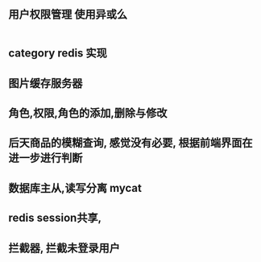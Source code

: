 ## 用户权限管理  使用异或么
````java

````
## category redis 实现

## 图片缓存服务器

## 角色,权限,角色的添加,删除与修改

##  后天商品的模糊查询, 感觉没有必要, 根据前端界面在进一步进行判断

## 数据库主从,读写分离 mycat

## redis session共享, 


## 拦截器, 拦截未登录用户